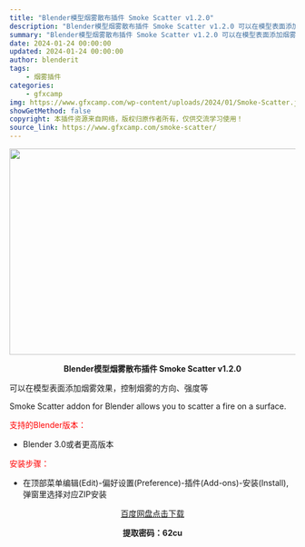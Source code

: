 ```yaml
---
title: "Blender模型烟雾散布插件 Smoke Scatter v1.2.0"
description: "Blender模型烟雾散布插件 Smoke Scatter v1.2.0 可以在模型表面添加烟雾效果，控制烟雾的方向、强度等 Smoke Scatter addon for Blender allow..."
summary: "Blender模型烟雾散布插件 Smoke Scatter v1.2.0 可以在模型表面添加烟雾效果，控制烟雾的方向、强度等 Smoke Scatter addon for Blender allow..."
date: 2024-01-24 00:00:00
updated: 2024-01-24 00:00:00
author: blenderit
tags: 
    - 烟雾插件
categories:
    - gfxcamp
img: https://www.gfxcamp.com/wp-content/uploads/2024/01/Smoke-Scatter.jpg
showGetMethod: false
copyright: 本插件资源来自网络，版权归原作者所有，仅供交流学习使用！
source_link: https://www.gfxcamp.com/smoke-scatter/
---
```

<div><p><img decoding="async" class="aligncenter size-full wp-image-118101" src="https://www.gfxcamp.com/wp-content/uploads/2024/01/Smoke-Scatter.jpg" data-src="https://www.gfxcamp.com/wp-content/uploads/2024/01/Smoke-Scatter.jpg" alt="" width="640" height="363" data-srcset="https://www.gfxcamp.com/wp-content/uploads/2024/01/Smoke-Scatter.jpg 640w, https://www.gfxcamp.com/wp-content/uploads/2024/01/Smoke-Scatter-150x85.jpg 150w" data-sizes="(max-width: 640px) 100vw, 640px"></p><p style="text-align: center;"><strong>Blender模型烟雾散布插件 Smoke Scatter v1.2.0</strong></p><p data-pm-slice="1 1 []">可以在模型表面添加烟雾效果，控制烟雾的方向、强度等</p><p data-pm-slice="1 1 []">Smoke Scatter addon for Blender allows you to scatter a fire on a surface.</p><p style="text-align: left;"><span style="color: #ff0000;">支持的Blender版本：</span></p><ul>
<li style="text-align: left;">Blender 3.0或者更高版本</li>
</ul><p style="text-align: left;"><span style="color: #ff0000;">安装步骤：</span></p><ul>
<li>在顶部菜单编辑(Edit)-偏好设置(Preference)-插件(Add-ons)-安装(Install),弹窗里选择对应ZIP安装</li>
</ul><p style="text-align: center;"><a class="maxbutton-3 maxbutton maxbutton-baidu" target="_blank" rel="noopener" href="https://pan.baidu.com/s/1XfWSH8W5gia1K4RFUPW0Hw?pwd=62cu"><span class="mb-text">百度网盘点击下载</span></a></p><p style="text-align: center;"><strong>提取密码：62cu</strong></p></div>